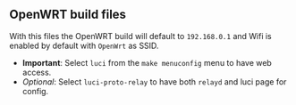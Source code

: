 ## OpenWRT build files
With this files the OpenWRT build will default to `192.168.0.1` and Wifi is enabled by default with `OpenWrt` as SSID.
- **Important**: Select `luci` from the `make menuconfig` menu to have web access.
- _Optional_: Select `luci-proto-relay` to have both `relayd` and luci page for config.
